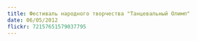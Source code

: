 ```yaml
---
title: Фестиваль народного творчества "Танцевальный Олимп"
date: 06/05/2012
flickr: 72157651579037795
---
```

